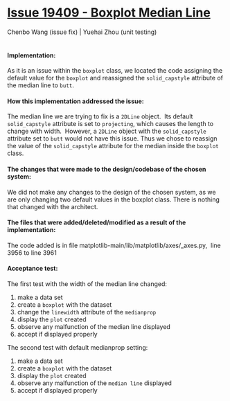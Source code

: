# [Issue 19409 - Boxplot Median Line](https://github.com/matplotlib/matplotlib/issues/19409)
Chenbo Wang (issue fix) | Yuehai Zhou (unit testing)
<br /><br />

#### Implementation: 
As it is an issue within the `boxplot` class, we located the code assigning the default value for the `boxplot` and reassigned the `solid_capstyle` attribute of the median line to `butt`. 

#### How this implementation addressed the issue:
The median line we are trying to fix is a `2DLine` object.  Its default `solid_capstyle` attribute is set to `projecting`, which causes the length to change with width.  However, a `2DLine` object with the `solid_capstyle` attribute set to `butt` would not have this issue. Thus we chose to reassign the value of the `solid_capstyle` attribute for the median inside the `boxplot` class.

#### The changes that were made to the design/codebase of the chosen system:
We did not make any changes to the design of the chosen system, as we are only changing two default values in the boxplot class. There is nothing that changed with the architect. 

#### The files that were added/deleted/modified as a result of the implementation:
The code added is in file matplotlib-main/lib/matplotlib/axes/\_axes.py,  line 3956 to line 3961

#### Acceptance test:
The first test with the width of the median line changed:
1.  make a data set  
2.  create a `boxplot` with the dataset
3.  change the `linewidth` attribute of the `medianprop`
4.  display the `plot` created
5.  observe any malfunction of the median line displayed
6.  accept if displayed properly

The second test with default medianprop setting:
1.  make a data set
2.  create a `boxplot` with the dataset
3.  display the `plot` created
4.  observe any malfunction of the `median line` displayed
5.  accept if displayed properly